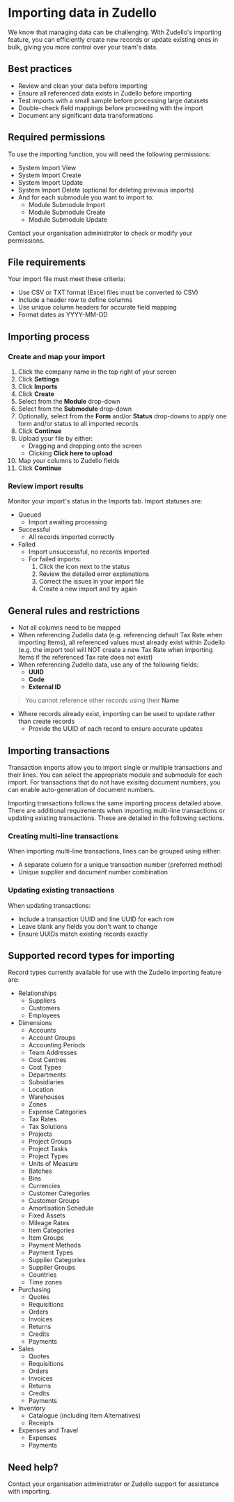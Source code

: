 # Importing data in Zudello

We know that managing data can be challenging. With Zudello's importing feature, you can efficiently create new records or update existing ones in bulk, giving you more control over your team's data.

## Best practices

- Review and clean your data before importing
- Ensure all referenced data exists in Zudello before importing
- Test imports with a small sample before processing large datasets
- Double-check field mappings before proceeding with the import
- Document any significant data transformations

## Required permissions

To use the importing function, you will need the following permissions:

- System Import View
- System Import Create
- System Import Update
- System Import Delete (optional for deleting previous imports)
- And for each submodule you want to import to:
	- Module Submodule Import
	- Module Submodule Create
	- Module Submodule Update

Contact your organisation administrator to check or modify your permissions.

## File requirements

Your import file must meet these criteria:

- Use CSV or TXT format (Excel files must be converted to CSV)
- Include a header row to define columns
- Use unique column headers for accurate field mapping
- Format dates as YYYY-MM-DD

## Importing process

### Create and map your import

1. Click the company name in the top right of your screen
2. Click **Settings** 
3. Click **Imports**
4. Click **Create**
5. Select from the **Module** drop-down
6. Select from the **Submodule** drop-down
7. Optionally, select from the **Form** and/or **Status** drop-downs to apply one form and/or status to all imported records
8. Click **Continue**
9. Upload your file by either:
    - Dragging and dropping onto the screen
    - Clicking **Click here to upload**
10. Map your columns to Zudello fields
11. Click **Continue**

### Review import results

Monitor your import's status in the Imports tab. Import statuses are:

- Queued
	- Import awaiting processing
- Successful
	- All records imported correctly
- Failed
	- Import unsuccessful, no records imported
	- For failed imports:
		1. Click the icon next to the status
		2. Review the detailed error explanations
		3. Correct the issues in your import file
		4. Create a new import and try again

## General rules and restrictions

- Not all columns need to be mapped
- When referencing Zudello data (e.g. referencing default Tax Rate when importing Items), all referenced values must already exist within Zudello (e.g. the import tool will NOT create a new Tax Rate when importing Items if the referenced Tax rate does not exist)
- When referencing Zudello data, use any of the following fields:
    - **UUID** 
    - **Code**
    - **External ID**
> You cannot reference other records using their **Name**
- Where records already exist, importing can be used to update rather than create records
	- Provide the UUID of each record to ensure accurate updates

## Importing transactions

Transaction imports allow you to import single or multiple transactions and their lines. You can select the appropriate module and submodule for each import. For transactions that do not have exisitng document numbers, you can enable auto-generation of document numbers.

Importing transactions follows the same importing process detailed above. There are additional requirements when importing multi-line transactions or updating existing transactions. These are detailed in the following sections. 

### Creating multi-line transactions

When importing multi-line transactions, lines can be grouped using either:

- A separate column for a unique transaction number (preferred method)
- Unique supplier and document number combination

### Updating existing transactions

When updating transactions:

- Include a transaction UUID and line UUID for each row
- Leave blank any fields you don't want to change
- Ensure UUIDs match existing records exactly
## Supported record types for importing

Record types currently available for use with the Zudello importing feature are:

- Relationships
    - Suppliers
    - Customers
    - Employees
- Dimensions
    - Accounts
    - Account Groups
    - Accounting Periods
    - Team Addresses
    - Cost Centres
    - Cost Types
    - Departments
    - Subsidiaries
    - Location
    - Warehouses
    - Zones
    - Expense Categories
    - Tax Rates
    - Tax Solutions
    - Projects
    - Project Groups
    - Project Tasks
    - Project Types
    - Units of Measure
    - Batches
    - Bins
    - Currencies
    - Customer Categories
    - Customer Groups
    - Amortisation Schedule
    - Fixed Assets
    - Mileage Rates
    - Item Categories
    - Item Groups
    - Payment Methods
    - Payment Types
    - Supplier Categories
    - Supplier Groups
    - Countries
    - Time zones
- Purchasing
    - Quotes
    - Requisitions
    - Orders
    - Invoices
    - Returns
    - Credits
    - Payments
- Sales
    - Quotes
    - Requisitions
    - Orders
    - Invoices
    - Returns
    - Credits
    - Payments
- Inventory
    - Catalogue (including Item Alternatives)
    - Receipts
- Expenses and Travel
    - Expenses
    - Payments

## Need help?

Contact your organisation administrator or Zudello support for assistance with importing.
